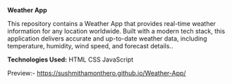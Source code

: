 **Weather App**

This repository contains a Weather App that provides real-time weather information for any location worldwide. Built with a modern tech stack, this application delivers accurate and up-to-date weather data, including temperature, humidity, wind speed, and forecast details..

**Technologies Used:**
HTML
CSS
JavaScript

Preview:- https://sushmithamonthero.github.io/Weather-App/
